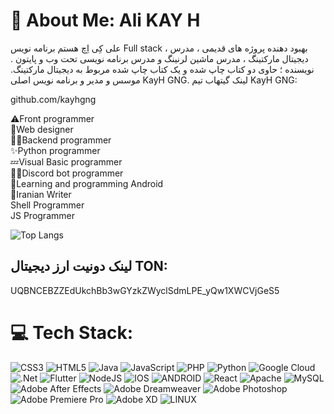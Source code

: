 # 💫 About Me: Ali KAY H 
علی کِی اِچ هستم برنامه نویس Full stack ، بهبود دهنده پروژه های قدیمی ، مدرس دیجیتال مارکتینگ ، مدرس ماشین لرنینگ و مدرس برنامه نویسی تحت وب و پایتون . نویسنده ؛ حاوی دو کتاب چاپ شده و یک کتاب چاپ شده مربوط به دیجیتال مارکتینگ.
موسس و مدیر و برنامه نویس اصلی KayH GNG.
لینک گیتهاب تیم KayH GNG:

github.com/kayhgng


⚠Front programmer<br>🌹Web designer<br>🐱‍👤Backend programmer<br>✨Python programmer<br>💤Visual Basic programmer<br>🐱‍👓Discord bot programmer<br>👀Learning and programming Android<br>👊Iranian Writer <br> Shell Programmer <br> JS Programmer


![Top Langs](https://github-readme-stats.vercel.app/api/top-langs/?username=kayhgng&layout=compact)

## لینک دونیت ارز دیجیتال TON:

UQBNCEBZZEdUkchBb3wGYzkZWyclSdmLPE_yQw1XWCVjGeS5


# 💻 Tech Stack:
![CSS3](https://img.shields.io/badge/css3-%231572B6.svg?style=flat&logo=css3&logoColor=white) ![HTML5](https://img.shields.io/badge/html5-%23E34F26.svg?style=flat&logo=html5&logoColor=white) ![Java](https://img.shields.io/badge/java-%23ED8B00.svg?style=flat&logo=java&logoColor=white) ![JavaScript](https://img.shields.io/badge/javascript-%23323330.svg?style=flat&logo=javascript&logoColor=%23F7DF1E) ![PHP](https://img.shields.io/badge/php-%23777BB4.svg?style=flat&logo=php&logoColor=white) ![Python](https://img.shields.io/badge/python-3670A0?style=flat&logo=python&logoColor=ffdd54) ![Google Cloud](https://img.shields.io/badge/Google%20Cloud-%234285F4.svg?style=flat&logo=google-cloud&logoColor=white) ![.Net](https://img.shields.io/badge/.NET-5C2D91?style=flat&logo=.net&logoColor=white) ![Flutter](https://img.shields.io/badge/Flutter-%2302569B.svg?style=flat&logo=Flutter&logoColor=white) ![NodeJS](https://img.shields.io/badge/node.js-6DA55F?style=flat&logo=node.js&logoColor=white) ![IOS](https://img.shields.io/badge/IOS-%2320232a.svg?style=flat&logo=apple&logoColor=white) ![ANDROID](https://img.shields.io/badge/android-%2320232a.svg?style=flat&logo=android&logoColor=%a4c639) ![React](https://img.shields.io/badge/react-%2320232a.svg?style=flat&logo=react&logoColor=%2361DAFB) ![Apache](https://img.shields.io/badge/apache-%23D42029.svg?style=flat&logo=apache&logoColor=white) ![MySQL](https://img.shields.io/badge/mysql-%2300f.svg?style=flat&logo=mysql&logoColor=white) ![Adobe After Effects](https://img.shields.io/badge/Adobe%20After%20Effects-9999FF.svg?style=flat&logo=Adobe%20After%20Effects&logoColor=white) ![Adobe Dreamweaver](https://img.shields.io/badge/Adobe%20Dreamweaver-FF61F6.svg?style=flat&logo=Adobe%20Dreamweaver&logoColor=white) ![Adobe Photoshop](https://img.shields.io/badge/adobephotoshop-%2331A8FF.svg?style=flat&logo=adobephotoshop&logoColor=white) ![Adobe Premiere Pro](https://img.shields.io/badge/Adobe%20Premiere%20Pro-9999FF.svg?style=flat&logo=Adobe%20Premiere%20Pro&logoColor=white) ![Adobe XD](https://img.shields.io/badge/Adobe%20XD-470137?style=flat&logo=Adobe%20XD&logoColor=#FF61F6) ![LINUX](https://img.shields.io/badge/Linux-FCC624?style=flat&logo=linux&logoColor=black)




